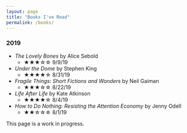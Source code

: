 ```yaml
---
layout: page
title: "Books I've Read"
permalink: /books/
---
```


### 2019

* *The Lovely Bones* by Alice Sebold 
  * ★★★☆☆ 9/9/19
* *Under the Dome* by Stephen King
  * ★★★★☆ 8/31/19
* *Fragile Things: Short Fictions and Wonders* by Neil Gaiman
  * ★★★☆☆ 8/22/19
* *Life After Life* by Kate Atkinson
  * ★★★★☆ 8/4/19
* *How to Do Nothing: Resisting the Attention Economy* by Jenny Odell
  * ★★☆☆☆ 8/1/19

This page is a work in progress.
